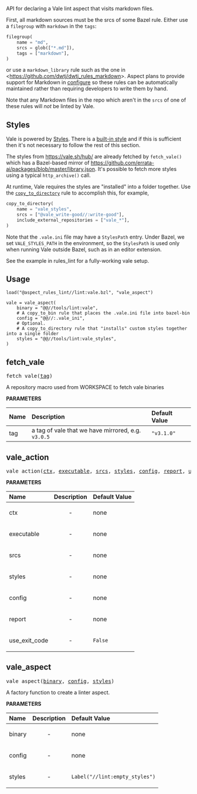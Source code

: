 <!-- Generated with Stardoc: http://skydoc.bazel.build -->

API for declaring a Vale lint aspect that visits markdown files.

First, all markdown sources must be the srcs of some Bazel rule.
Either use a `filegroup` with `markdown` in the `tags`:

```python
filegroup(
    name = "md",
    srcs = glob(["*.md"]),
    tags = ["markdown"],
)
```

or use a `markdown_library` rule such as the one in &lt;https://github.com/dwtj/dwtj_rules_markdown&gt;.
Aspect plans to provide support for Markdown in [configure]() so these rules can be automatically
maintained rather than requiring developers to write them by hand.

Note that any Markdown files in the repo which aren't in the `srcs` of one of these rules will *not*
be linted by Vale.

## Styles

Vale is powered by [Styles](https://vale.sh/docs/vale-cli/structure/#styles).
There is a [built-in style](https://vale.sh/docs/topics/styles/#built-in-style) and if this is
sufficient then it's not necessary to follow the rest of this section.

The styles from https://vale.sh/hub/ are already fetched by `fetch_vale()` which has a Bazel-based
mirror of https://github.com/errata-ai/packages/blob/master/library.json.
It's possible to fetch more styles using a typical `http_archive()` call.

At runtime, Vale requires the styles are "installed" into a folder together.
Use the [`copy_to_directory`](https://docs.aspect.build/rulesets/aspect_bazel_lib/docs/copy_to_directory/)
rule to accomplish this, for example,

```python
copy_to_directory(
    name = "vale_styles",
    srcs = ["@vale_write-good//:write-good"],
    include_external_repositories = ["vale_*"],
)
```

Note that the `.vale.ini` file may have a `StylesPath` entry.
Under Bazel, we set `VALE_STYLES_PATH` in the environment, so the `StylesPath` is used
only when running Vale outside Bazel, such as in an editor extension.

See the example in rules_lint for a fully-working vale setup.

## Usage

```starlark
load("@aspect_rules_lint//lint:vale.bzl", "vale_aspect")

vale = vale_aspect(
    binary = "@@//tools/lint:vale",
    # A copy_to_bin rule that places the .vale.ini file into bazel-bin
    config = "@@//:.vale_ini",
    # Optional.
    # A copy_to_directory rule that "installs" custom styles together into a single folder
    styles = "@@//tools/lint:vale_styles",
)
```


<a id="fetch_vale"></a>

## fetch_vale

<pre>
fetch_vale(<a href="#fetch_vale-tag">tag</a>)
</pre>

A repository macro used from WORKSPACE to fetch vale binaries

**PARAMETERS**


| Name  | Description | Default Value |
| :------------- | :------------- | :------------- |
| <a id="fetch_vale-tag"></a>tag |  a tag of vale that we have mirrored, e.g. <code>v3.0.5</code>   |  <code>"v3.1.0"</code> |


<a id="vale_action"></a>

## vale_action

<pre>
vale_action(<a href="#vale_action-ctx">ctx</a>, <a href="#vale_action-executable">executable</a>, <a href="#vale_action-srcs">srcs</a>, <a href="#vale_action-styles">styles</a>, <a href="#vale_action-config">config</a>, <a href="#vale_action-report">report</a>, <a href="#vale_action-use_exit_code">use_exit_code</a>)
</pre>



**PARAMETERS**


| Name  | Description | Default Value |
| :------------- | :------------- | :------------- |
| <a id="vale_action-ctx"></a>ctx |  <p align="center"> - </p>   |  none |
| <a id="vale_action-executable"></a>executable |  <p align="center"> - </p>   |  none |
| <a id="vale_action-srcs"></a>srcs |  <p align="center"> - </p>   |  none |
| <a id="vale_action-styles"></a>styles |  <p align="center"> - </p>   |  none |
| <a id="vale_action-config"></a>config |  <p align="center"> - </p>   |  none |
| <a id="vale_action-report"></a>report |  <p align="center"> - </p>   |  none |
| <a id="vale_action-use_exit_code"></a>use_exit_code |  <p align="center"> - </p>   |  <code>False</code> |


<a id="vale_aspect"></a>

## vale_aspect

<pre>
vale_aspect(<a href="#vale_aspect-binary">binary</a>, <a href="#vale_aspect-config">config</a>, <a href="#vale_aspect-styles">styles</a>)
</pre>

A factory function to create a linter aspect.

**PARAMETERS**


| Name  | Description | Default Value |
| :------------- | :------------- | :------------- |
| <a id="vale_aspect-binary"></a>binary |  <p align="center"> - </p>   |  none |
| <a id="vale_aspect-config"></a>config |  <p align="center"> - </p>   |  none |
| <a id="vale_aspect-styles"></a>styles |  <p align="center"> - </p>   |  <code>Label("//lint:empty_styles")</code> |


